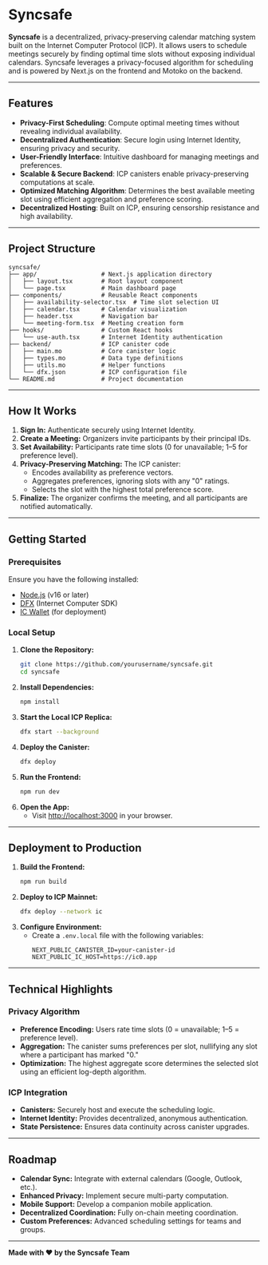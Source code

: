 # Syncsafe

**Syncsafe** is a decentralized, privacy-preserving calendar matching system built on the Internet Computer Protocol (ICP). It allows users to schedule meetings securely by finding optimal time slots without exposing individual calendars. Syncsafe leverages a privacy-focused algorithm for scheduling and is powered by Next.js on the frontend and Motoko on the backend.

---

## Features

- **Privacy-First Scheduling**: Compute optimal meeting times without revealing individual availability.
- **Decentralized Authentication**: Secure login using Internet Identity, ensuring privacy and security.
- **User-Friendly Interface**: Intuitive dashboard for managing meetings and preferences.
- **Scalable & Secure Backend**: ICP canisters enable privacy-preserving computations at scale.
- **Optimized Matching Algorithm**: Determines the best available meeting slot using efficient aggregation and preference scoring.
- **Decentralized Hosting**: Built on ICP, ensuring censorship resistance and high availability.

---

## Project Structure

```
syncsafe/
├── app/                  # Next.js application directory
│   ├── layout.tsx        # Root layout component
│   └── page.tsx          # Main dashboard page
├── components/           # Reusable React components
│   ├── availability-selector.tsx  # Time slot selection UI
│   ├── calendar.tsx      # Calendar visualization
│   ├── header.tsx        # Navigation bar
│   └── meeting-form.tsx  # Meeting creation form
├── hooks/                # Custom React hooks
│   └── use-auth.tsx      # Internet Identity authentication
├── backend/              # ICP canister code
│   ├── main.mo           # Core canister logic
│   ├── types.mo          # Data type definitions
│   ├── utils.mo          # Helper functions
│   └── dfx.json          # ICP configuration file
└── README.md             # Project documentation
```

---

## How It Works

1. **Sign In:** Authenticate securely using Internet Identity.
2. **Create a Meeting:** Organizers invite participants by their principal IDs.
3. **Set Availability:** Participants rate time slots (0 for unavailable; 1–5 for preference level).
4. **Privacy-Preserving Matching:** The ICP canister:
   - Encodes availability as preference vectors.
   - Aggregates preferences, ignoring slots with any "0" ratings.
   - Selects the slot with the highest total preference score.
5. **Finalize:** The organizer confirms the meeting, and all participants are notified automatically.

---

## Getting Started

### Prerequisites

Ensure you have the following installed:

- [Node.js](https://nodejs.org/) (v16 or later)
- [DFX](https://internetcomputer.org/docs/current/developer-tools/install-upgrade-remove) (Internet Computer SDK)
- [IC Wallet](https://internetcomputer.org/docs/current/developer-tools/deploy/ledger-quickstart) (for deployment)

### Local Setup

1. **Clone the Repository:**
   ```bash
   git clone https://github.com/yourusername/syncsafe.git
   cd syncsafe
   ```
2. **Install Dependencies:**
   ```bash
   npm install
   ```
3. **Start the Local ICP Replica:**
   ```bash
   dfx start --background
   ```
4. **Deploy the Canister:**
   ```bash
   dfx deploy
   ```
5. **Run the Frontend:**
   ```bash
   npm run dev
   ```
6. **Open the App:**
   - Visit [http://localhost:3000](http://localhost:3000) in your browser.

---

## Deployment to Production

1. **Build the Frontend:**
   ```bash
   npm run build
   ```
2. **Deploy to ICP Mainnet:**
   ```bash
   dfx deploy --network ic
   ```
3. **Configure Environment:**
   - Create a `.env.local` file with the following variables:
     ```plaintext
     NEXT_PUBLIC_CANISTER_ID=your-canister-id
     NEXT_PUBLIC_IC_HOST=https://ic0.app
     ```

---

## Technical Highlights

### Privacy Algorithm

- **Preference Encoding:** Users rate time slots (0 = unavailable; 1–5 = preference level).
- **Aggregation:** The canister sums preferences per slot, nullifying any slot where a participant has marked "0."
- **Optimization:** The highest aggregate score determines the selected slot using an efficient log-depth algorithm.

### ICP Integration

- **Canisters:** Securely host and execute the scheduling logic.
- **Internet Identity:** Provides decentralized, anonymous authentication.
- **State Persistence:** Ensures data continuity across canister upgrades.

---

## Roadmap

- **Calendar Sync:** Integrate with external calendars (Google, Outlook, etc.).
- **Enhanced Privacy:** Implement secure multi-party computation.
- **Mobile Support:** Develop a companion mobile application.
- **Decentralized Coordination:** Fully on-chain meeting coordination.
- **Custom Preferences:** Advanced scheduling settings for teams and groups.


---

**Made with ❤️ by the Syncsafe Team**
